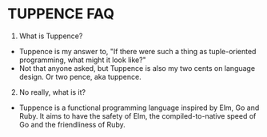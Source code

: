# TUPPENCE FAQ

1. What is Tuppence?

- Tuppence is my answer to, "If there were such a thing as tuple-oriented programming, what might it look like?"
- Not that anyone asked, but Tuppence is also my two cents on language design. Or two pence, aka tuppence.

2. No really, what is it?

- Tuppence is a functional programming language inspired by Elm, Go and Ruby. It aims to have the safety of Elm, the compiled-to-native speed of Go and the friendliness of Ruby.
